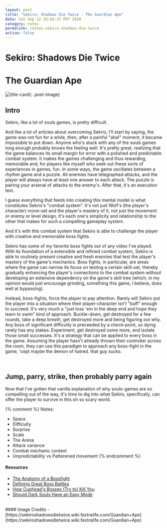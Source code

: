 ```yaml
---
layout: post
title: "Sekiro: Shadows Die Twice - The Guardian Ape"
date: Sat Sep 12 19:02:37 PDT 2020
category: notes
permalink: /notes-sekiro-shadows-die-twice
active: false
---
```


<h1 class="title">Sekiro: Shadows Die Twice</h1>
<h1 class="title">The Guardian Ape</h1>


![title-card](https://i.ibb.co/W2K2Bcn/guardianape-02.jpg){: .post-image}


<h2>Intro</h2> 

Sekiro, like a lot of souls games, is pretty difficult.

And like a lot of articles about overcoming Sekrio, I'll start by saying, the game was not fun for a while, then, after a painful "aha!" moment, it became impossible to put down. Anyone who's stuck with any of the souls games long enough probably knows the feeling well.
It's pretty great, realizing that the game balances its small margin for error with a polished and predictable combat system. It makes the games challenging and thus rewarding, memorable and, for players like myself who seek out these sorts of experiences in games, fun.
In some ways, the game oscillates between a rhythm game and a puzzle. All enemies have telegraphed attacks, and the player will always have at least one answer to each attack. The puzzle is pairing your arsenal of attacks to the enemy's. After that, it's an execution test. 

I guess everything that feeds into creating this mental model is what constitutes Sekrio's "combat system". It's not just Wolf's (the player's character) move-set and the player's mastery of it, not just the movement or enemy or level design, it's each one's simplicity and relationship to the other that makes for such a compelling gameplay system.

And it's with this combat system that Sekiro is able to challenge the player with creative and memorable boss fights.

Sekiro has some of my favorite boss fights out of any video I've played. With its foundation of a extensible and refined combat system, Sekiro is able to routinely present creative and fresh enemies that test the player's mastery of the game's mechanics. Boss fights, in particular, are areas where the game can narrow its focus on testing a certain skill-set, thereby gradually enhancing the player's connections to the combat system without developing an extensive dependency on the game's skill tree (which, in my opinion would just encourage grinding, something this game, I believe, does well at bypassing).

Instead, boss-fights, force the player to pay attention. Rarely will Sekiro put the player into a situation where their player-character isn't "buff" enough to succeed. It's very much a "just toss 'em in the deep end and hope they learn to swim" kind of approach. Buckle-down, get destroyed for a few rounds, take a deep breath, get destroyed more and being figuring out why. Any boss of significant difficulty is preceeded by a check-point, so dying rarely has any stakes. Experiment, get destroyed some more, and isolate those small successes.
It's a strategy that can be applied to every boss in the game. Assuming the player hasn't already thrown their controller across the room, they can use this paradigm to approach any boss-fight in the game, 'cept maybe the demon of hatred. that guy sucks.

<br>
<h2>Jump, parry, strike, then probably parry again</h2>
Now that I've gotten that vanilla explanation of why souls-games are so compelling out of the way, it's time to dig into what Sekiro, specifically, can offer the player to survive in this oh so scary world.



{% comment %}
Notes:
- Space
- Difficulty
- Surprise
- Scale
- The Arena
- Attack variance
- Combat mechanic context
- Unpredictability vs Patterened movement
{% endcomment %}

#### Resources
- [The Anatomy of a Bossfight](https://www.youtube.com/watch?v=6BL0O7CL0N4&ab_channel=AdamMillard-TheArchitectofGames)
- [Defining Great Boss Battles](https://www.youtube.com/watch?v=3QivwfCNZ4Q&ab_channel=FUNKe)
- [How Cuphead's Bosses (Try to) Kill You](https://www.youtube.com/watch?v=F8T6Ul4aHTI&ab_channel=GameMaker%27sToolkit)
- [Should Dark Souls Have an Easy Mode](https://www.youtube.com/watch?v=K5tPJDZv_VE&ab_channel=GameMaker%27sToolkit)
<br/>
#### Image Credits
- [https://sekiroshadowsdietwice.wiki.fextralife.com/Guardian+Ape](https://sekiroshadowsdietwice.wiki.fextralife.com/Guardian+Ape)

